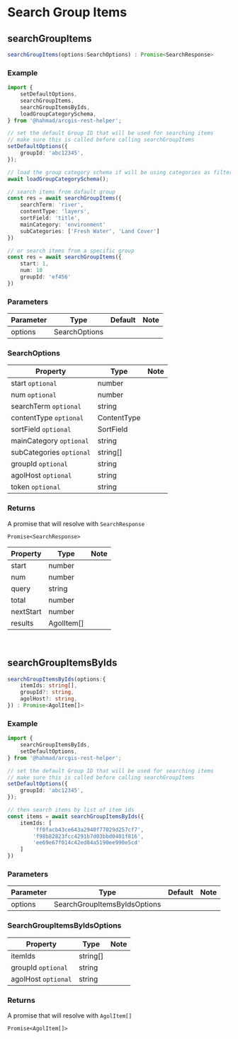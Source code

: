 # Search Group Items

## searchGroupItems 

```ts
searchGroupItems(options:SearchOptions) : Promise<SearchResponse>
```

### Example

```ts
import {
    setDefaultOptions,
    searchGroupItems,
    searchGroupItemsByIds,
    loadGroupCategorySchema,
} from '@hahmad/arcgis-rest-helper';

// set the default Group ID that will be used for searching items
// make sure this is called before calling searchGroupItems
setDefaultOptions({
    groupId: 'abc12345',
});

// load the group category schema if will be using categories as filters
await loadGroupCategorySchema();

// search items from dafault group 
const res = await searchGroupItems({
    searchTerm: 'river',
    contentType: 'layers',
    sortField: 'title',
    mainCategory: 'environment'
    subCategories: ['Fresh Water', 'Land Cover']
})

// or search items from a specific group
const res = await searchGroupItems({
    start: 1,
    num: 10
    groupId: 'ef456'
})
```

### Parameters
| Parameter   | Type        | Default     | Note        |
| ----------- | ----------- | ----------- | ----------- |
| options     | SearchOptions        |         |         |

### SearchOptions

| Property      | Type          | Note        |
| -----------   | -----------   | ----------- |
| start `optional`        | number        |             |
| num `optional`          | number        |             |
| searchTerm `optional`   | string        |             |
| contentType `optional`  | ContentType   |             |
| sortField `optional`    | SortField     |             |
| mainCategory `optional` | string        |             |
| subCategories `optional`| string[]      |             |
| groupId `optional` | string        |             |
| agolHost `optional`| string        |             |
| token `optional`   | string        |             |

### Returns

A promise that will resolve with `SearchResponse` 

```
Promise<SearchResponse>
```
| Property      | Type          | Note        |
| -----------   | -----------   | ----------- |
| start         | number        |             |
| num           | number        |             |
| query           | string        |             |
| total           | number        |             |
| nextStart           | number        |             |
| results           | AgolItem[]        |             |

<br />

## searchGroupItemsByIds 

```ts
searchGroupItemsByIds(options:{
    itemIds: string[],
    groupId?: string,
    agolHost?: string,
}) : Promise<AgolItem[]>
```

### Example

```ts
import {
    searchGroupItemsByIds,
    setDefaultOptions,
} from '@hahmad/arcgis-rest-helper';

// set the default Group ID that will be used for searching items
// make sure this is called before calling searchGroupItems
setDefaultOptions({
    groupId: 'abc12345',
});

// then search items by list of item ids
const items = await searchGroupItemsByIds({
    itemIds: [
        'ff0facb43ce643a2940f77029d257cf7',
        'f98b82823fcc4291b7d03bbd0401f816',
        'ee69e67f014c42ed84a5190ee990e5cd'
    ]
})
```

### Parameters
| Parameter   | Type        | Default     | Note        |
| ----------- | ----------- | ----------- | ----------- |
| options     | SearchGroupItemsByIdsOptions        |         |         |

### SearchGroupItemsByIdsOptions

| Property      | Type          | Note        |
| -----------   | -----------   | ----------- |
| itemIds | string[]      |             |
| groupId `optional` | string        |             |
| agolHost `optional`| string        |             |

### Returns

A promise that will resolve with `AgolItem[]` 

```
Promise<AgolItem[]>
```


